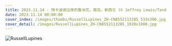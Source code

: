 ```yaml
---
title: 2023.11.14 - 特卡波湖沿岸的鲁冰花，南岛，新西兰 (© Jeffrey Lewis/Tandem Stills + Motion)
date: 2023.11.14 00:00:00
cover_index: /images/thumbs/RussellLupines_ZH-CN8552113285_533x300.jpg
cover_detail: /images/RussellLupines_ZH-CN8552113285_1920x1080.jpg
---
```


![RussellLupines](/images/RussellLupines_ZH-CN8552113285_1920x1080.jpg)
